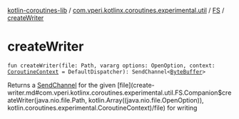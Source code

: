[kotlin-coroutines-lib](../../index.md) / [com.vperi.kotlinx.coroutines.experimental.util](../index.md) / [FS](index.md) / [createWriter](./create-writer.md)

# createWriter

`fun createWriter(file: Path, vararg options: OpenOption, context: `[`CoroutineContext`](https://kotlinlang.org/api/latest/jvm/stdlib/kotlin.coroutines.experimental/-coroutine-context/index.html)` = DefaultDispatcher): SendChannel<`[`ByteBuffer`](http://docs.oracle.com/javase/6/docs/api/java/nio/ByteBuffer.html)`>`

Returns a [SendChannel](#) for the given [file](create-writer.md#com.vperi.kotlinx.coroutines.experimental.util.FS.Companion$createWriter(java.nio.file.Path, kotlin.Array((java.nio.file.OpenOption)), kotlin.coroutines.experimental.CoroutineContext)/file) for writing

